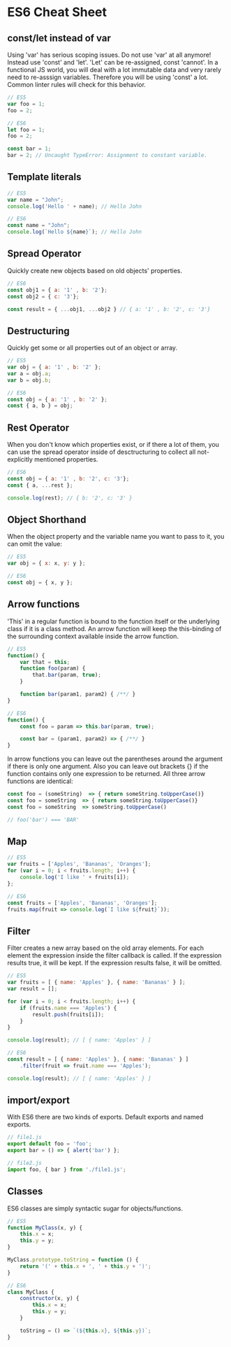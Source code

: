 # ES6 Cheat Sheet

## const/let instead of var

Using 'var' has serious scoping issues. Do not use 'var' at all anymore! Instead use 'const' and 'let'. 'Let' can be re-assigned, const 'cannot'. In a functional JS world, you will deal with a lot immutable data and very rarely need to re-asssign variables. Therefore you will be using 'const' a lot. Common linter rules will check for this behavior.

`````js
// ES5
var foo = 1;
foo = 2;

// ES6
let foo = 1;
foo = 2;

const bar = 1;
bar = 2; // Uncaught TypeError: Assignment to constant variable.
`````

## Template literals
`````js
// ES5
var name = "John";
console.log('Hello ' + name); // Hello John

// ES6
const name = "John";
console.log(`Hello ${name}`); // Hello John
`````

## Spread Operator
Quickly create new objects based on old objects' properties.

`````js
// ES6
const obj1 = { a: '1' , b: '2'};
const obj2 = { c: '3'};

const result = { ...obj1, ...obj2 } // { a: '1' , b: '2', c: '3'}
`````

## Destructuring
Quickly get some or all properties out of an object or array.

`````js
// ES5
var obj = { a: '1' , b: '2' };
var a = obj.a;
var b = obj.b;

// ES6
const obj = { a: '1' , b: '2' };
const { a, b } = obj;

`````

## Rest Operator
When you don't know which properties exist, or if there a lot of them, you can use the spread operator inside of desctructuring to collect all not-explicitly mentioned properties.

`````js
// ES6
const obj = { a: '1' , b: '2', c: '3'};
const { a, ...rest };

console.log(rest); // { b: '2', c: '3' }
`````

## Object Shorthand
When the object property and the variable name you want to pass to it, you can omit the value:

`````js
// ES5
var obj = { x: x, y: y };

// ES6
const obj = { x, y };
`````

## Arrow functions
'This' in a regular function is bound to the function itself or the underlying class if it is a class method. An arrow function will keep the this-binding of the surrounding context available inside the arrow function.

`````js
// ES5
function() {
    var that = this;
    function foo(param) {
        that.bar(param, true);
    }

    function bar(param1, param2) { /**/ }
}

// ES6
function() {
    const foo = param => this.bar(param, true);

    const bar = (param1, param2) => { /**/ }
}
`````
In arrow functions you can leave out the parentheses around the argument if there is only one argument. Also you can leave out brackets {} if the function contains only one expression to be returned. All three arrow functions are identical:

`````js
const foo = (someString)  => { return someString.toUpperCase()}
const foo = someString  => { return someString.toUpperCase()}
const foo = someString  => someString.toUpperCase()

// foo('bar') === 'BAR'
`````

## Map
`````js
// ES5
var fruits = ['Apples', 'Bananas', 'Oranges'];
for (var i = 0; i < fruits.length; i++) {
    console.log('I like ' + fruits[i]);
};

// ES6
const fruits = ['Apples', 'Bananas', 'Oranges'];
fruits.map(fruit => console.log(`I like ${fruit}`));
`````

## Filter
Filter creates a new array based on the old array elements. For each element the expression inside the filter callback is called. If the expression results true, it will be kept. If the expression results false, it will be omitted.

`````js
// ES5
var fruits = [ { name: 'Apples' }, { name: 'Bananas' } ];
var result = [];

for (var i = 0; i < fruits.length; i++) {
    if (fruits.name === 'Apples') {
        result.push(fruits[i]);
    }
}

console.log(result); // [ { name: 'Apples' } ]

// ES6
const result = [ { name: 'Apples' }, { name: 'Bananas' } ]
    .filter(fruit => fruit.name === 'Apples');

console.log(result); // [ { name: 'Apples' } ]
`````

## import/export
With ES6 there are two kinds of exports. Default exports and named exports.

`````js
// file1.js
export default foo = 'foo';
export bar = () => { alert('bar') };

// file2.js
import foo, { bar } from './file1.js';
`````

## Classes
ES6 classes are simply syntactic sugar for objects/functions.

`````js
// ES5
function MyClass(x, y) {
    this.x = x;
    this.y = y;
}

MyClass.prototype.toString = function () {
    return '(' + this.x + ', ' + this.y + ')';
}

// ES6
class MyClass {
    constructor(x, y) {
        this.x = x;
        this.y = y;
    }

    toString = () => `(${this.x}, ${this.y})`;
}
`````
